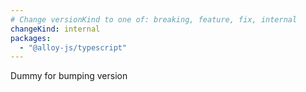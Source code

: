 ```yaml
---
# Change versionKind to one of: breaking, feature, fix, internal
changeKind: internal
packages:
  - "@alloy-js/typescript"
---
```


Dummy for bumping version